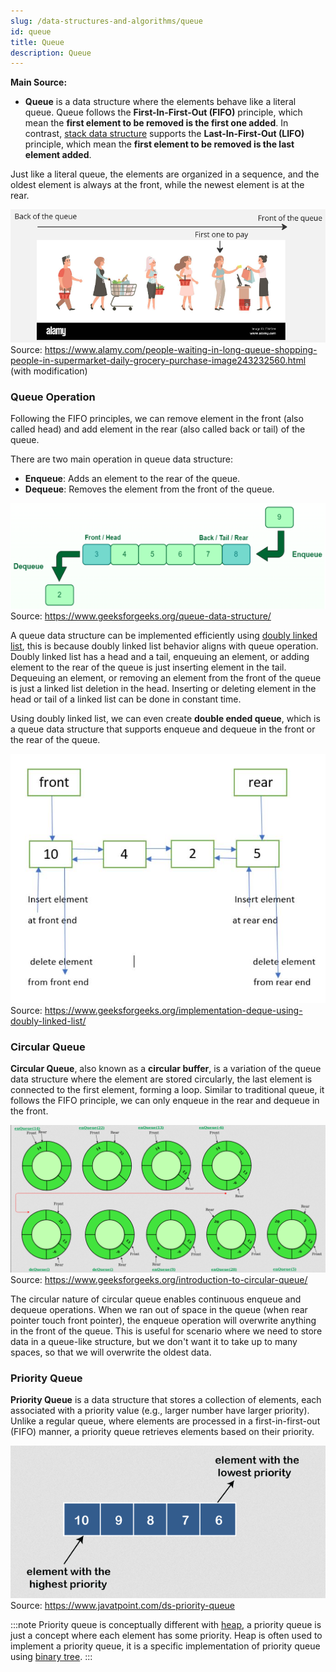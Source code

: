 ```yaml
---
slug: /data-structures-and-algorithms/queue
id: queue
title: Queue
description: Queue
---
```


**Main Source:**

- **Queue** is a data structure where the elements behave like a literal queue. Queue follows the **First-In-First-Out (FIFO)** principle, which mean the **first element to be removed is the first one added**. In contrast, [stack data structure](/data-structures-and-algorithms/stack) supports the **Last-In-First-Out (LIFO)** principle, which mean the **first element to be removed is the last element added**.

Just like a literal queue, the elements are organized in a sequence, and the oldest element is always at the front, while the newest element is at the rear.

![Queue of people shopping](./queue-of-people.webp)  
Source: https://www.alamy.com/people-waiting-in-long-queue-shopping-people-in-supermarket-daily-grocery-purchase-image243232560.html (with modification)

### Queue Operation

Following the FIFO principles, we can remove element in the front (also called head) and add element in the rear (also called back or tail) of the queue.

There are two main operation in queue data structure:

- **Enqueue**: Adds an element to the rear of the queue.
- **Dequeue**: Removes the element from the front of the queue.

![Queue data structure operation](./queue-data-structure.png)  
Source: https://www.geeksforgeeks.org/queue-data-structure/

A queue data structure can be implemented efficiently using [doubly linked list](/data-structures-and-algorithms/linked-list#doubly-linked-list), this is because doubly linked list behavior aligns with queue operation. Doubly linked list has a head and a tail, enqueuing an element, or adding element to the rear of the queue is just inserting element in the tail. Dequeuing an element, or removing an element from the front of the queue is just a linked list deletion in the head. Inserting or deleting element in the head or tail of a linked list can be done in constant time.

Using doubly linked list, we can even create **double ended queue**, which is a queue data structure that supports enqueue and dequeue in the front or the rear of the queue.

![Double ended queue](./double-ended-queue.jpg)  
Source: https://www.geeksforgeeks.org/implementation-deque-using-doubly-linked-list/

### Circular Queue

**Circular Queue**, also known as a **circular buffer**, is a variation of the queue data structure where the element are stored circularly, the last element is connected to the first element, forming a loop. Similar to traditional queue, it follows the FIFO principle, we can only enqueue in the rear and dequeue in the front.

![Circular queue](./circular-queue.png)  
Source: https://www.geeksforgeeks.org/introduction-to-circular-queue/

The circular nature of circular queue enables continuous enqueue and dequeue operations. When we ran out of space in the queue (when rear pointer touch front pointer), the enqueue operation will overwrite anything in the front of the queue. This is useful for scenario where we need to store data in a queue-like structure, but we don't want it to take up to many spaces, so that we will overwrite the oldest data.

### Priority Queue

**Priority Queue** is a data structure that stores a collection of elements, each associated with a priority value (e.g., larger number have larger priority). Unlike a regular queue, where elements are processed in a first-in-first-out (FIFO) manner, a priority queue retrieves elements based on their priority.

![Priority queue](./priority-queue.png)  
Source: https://www.javatpoint.com/ds-priority-queue

:::note
Priority queue is conceptually different with [heap](/data-structures-and-algorithms/heap), a priority queue is just a concept where each element has some priority. Heap is often used to implement a priority queue, it is a specific implementation of priority queue using [binary tree](/data-structures-and-algorithms/tree#binary-tree).
:::
